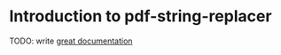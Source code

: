 # Introduction to pdf-string-replacer

TODO: write [great documentation](http://jacobian.org/writing/what-to-write/)
